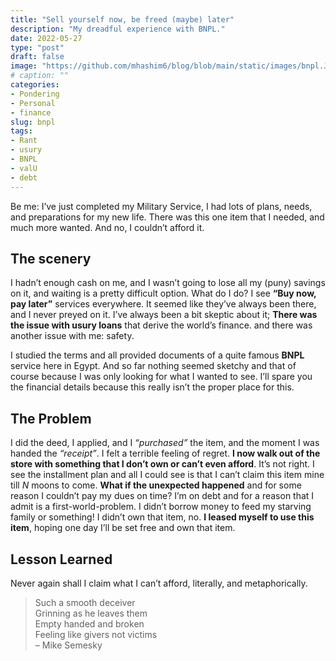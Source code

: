 ```yaml
---
title: "Sell yourself now, be freed (maybe) later"
description: "My dreadful experience with BNPL."
date: 2022-05-27
type: "post"
draft: false
image: "https://github.com/mhashim6/blog/blob/main/static/images/bnpl.JPG?raw=true"
# caption: ""
categories:
- Pondering
- Personal
- finance
slug: bnpl
tags: 
- Rant
- usury
- BNPL
- valU
- debt
---
```


Be me: I’ve just completed my Military Service, I had lots of plans, needs, and preparations for my new life. There was this one item that I needed, and much more wanted. And no, I couldn’t afford it.

## The scenery

I hadn’t enough cash on me, and I wasn’t going to lose all my (puny) savings on it, and waiting is a pretty difficult option. What do I do? I see __“Buy now, pay later”__ services everywhere. It seemed like they’ve always been there, and I never preyed on it. I’ve always been a bit skeptic about it; __There was the issue with usury loans__ that derive the world’s finance. and there was another issue with me: safety.

I studied the terms and all provided documents of a quite famous __BNPL__ service here in Egypt. And so far nothing seemed sketchy and that of course because I was only looking for what I wanted to see. I’ll spare you the financial details because this really isn’t the proper place for this. 

## The Problem

I did the deed, I applied, and I _“purchased”_ the item, and the moment I was handed the _“receipt”_. I felt a terrible feeling of regret. __I now walk out of the store with something that I don’t own or can’t even afford__. It’s not right. I see the installment plan and all I could see is that I can’t claim this item mine till _N_ moons to come. __What if the unexpected happened__ and for some reason I couldn’t pay my dues on time? I’m on debt and for a reason that I admit is a first-world-problem. I didn’t borrow money to feed my starving family or something! I didn’t own that item, no. __I leased myself to use this item__, hoping one day I’ll be set free and own that item.

## Lesson Learned
Never again shall I claim what I can’t afford, literally, and metaphorically.

> Such a smooth deceiver \
Grinning as he leaves them \
Empty handed and broken \
Feeling like givers not victims \
– Mike Semesky